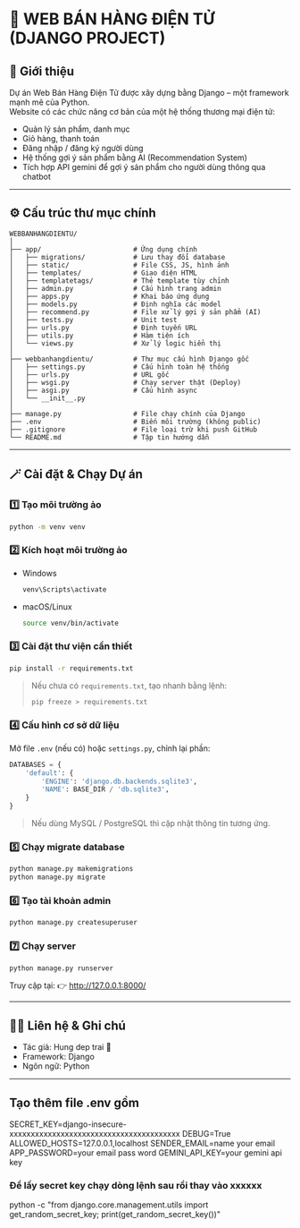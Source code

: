 # 🏰 WEB BÁN HÀNG ĐIỆN TỬ (DJANGO PROJECT)

## 🧭 Giới thiệu
Dự án Web Bán Hàng Điện Tử được xây dựng bằng Django – một framework mạnh mẽ của Python.  
Website có các chức năng cơ bản của một hệ thống thương mại điện tử:  
- Quản lý sản phẩm, danh mục  
- Giỏ hàng, thanh toán  
- Đăng nhập / đăng ký người dùng  
- Hệ thống gợi ý sản phẩm bằng AI (Recommendation System)
- Tích hợp API gemini để gợi ý sản phẩm cho người dùng thông qua chatbot

---

## ⚙️ Cấu trúc thư mục chính
```
WEBBANHANGDIENTU/
│
├── app/                       # Ứng dụng chính
│   ├── migrations/            # Lưu thay đổi database
│   ├── static/                # File CSS, JS, hình ảnh
│   ├── templates/             # Giao diện HTML
│   ├── templatetags/          # Thẻ template tùy chỉnh
│   ├── admin.py               # Cấu hình trang admin
│   ├── apps.py                # Khai báo ứng dụng
│   ├── models.py              # Định nghĩa các model
│   ├── recommend.py           # File xử lý gợi ý sản phẩm (AI)
│   ├── tests.py               # Unit test
│   ├── urls.py                # Định tuyến URL
│   ├── utils.py               # Hàm tiện ích
│   └── views.py               # Xử lý logic hiển thị
│
├── webbanhangdientu/          # Thư mục cấu hình Django gốc
│   ├── settings.py            # Cấu hình toàn hệ thống
│   ├── urls.py                # URL gốc
│   ├── wsgi.py                # Chạy server thật (Deploy)
│   ├── asgi.py                # Cấu hình async
│   └── __init__.py
│
├── manage.py                  # File chạy chính của Django
├── .env                       # Biến môi trường (không public)
├── .gitignore                 # File loại trừ khi push GitHub
└── README.md                  # Tập tin hướng dẫn
```

---

## 🪄 Cài đặt & Chạy Dự án

### 1️⃣ Tạo môi trường ảo
```bash
python -m venv venv
```

### 2️⃣ Kích hoạt môi trường ảo
- Windows
  ```bash
  venv\Scripts\activate
  ```
- macOS/Linux
  ```bash
  source venv/bin/activate
  ```

### 3️⃣ Cài đặt thư viện cần thiết
```bash
pip install -r requirements.txt
```

> Nếu chưa có `requirements.txt`, tạo nhanh bằng lệnh:
> ```bash
> pip freeze > requirements.txt
> ```

### 4️⃣ Cấu hình cơ sở dữ liệu
Mở file `.env` (nếu có) hoặc `settings.py`, chỉnh lại phần:
```python
DATABASES = {
    'default': {
        'ENGINE': 'django.db.backends.sqlite3',
        'NAME': BASE_DIR / 'db.sqlite3',
    }
}
```
> Nếu dùng MySQL / PostgreSQL thì cập nhật thông tin tương ứng.

### 5️⃣ Chạy migrate database
```bash
python manage.py makemigrations
python manage.py migrate
```

### 6️⃣ Tạo tài khoản admin
```bash
python manage.py createsuperuser
```

### 7️⃣ Chạy server
```bash
python manage.py runserver
```

Truy cập tại: 👉 http://127.0.0.1:8000/

---

## 🧑‍💻 Liên hệ & Ghi chú
- Tác giả: Hung dep trai 💎  
- Framework: Django  
- Ngôn ngữ: Python  

---

## Tạo thêm file .env gồm

SECRET_KEY=django-insecure-xxxxxxxxxxxxxxxxxxxxxxxxxxxxxxxxxxxxxxxx
DEBUG=True
ALLOWED_HOSTS=127.0.0.1,localhost
SENDER_EMAIL=name your email
APP_PASSWORD=your email pass word
GEMINI_API_KEY=your gemini api key
### Để lấy secret key chạy dòng lệnh sau rồi thay vào xxxxxx
python -c "from django.core.management.utils import get_random_secret_key; print(get_random_secret_key())"
